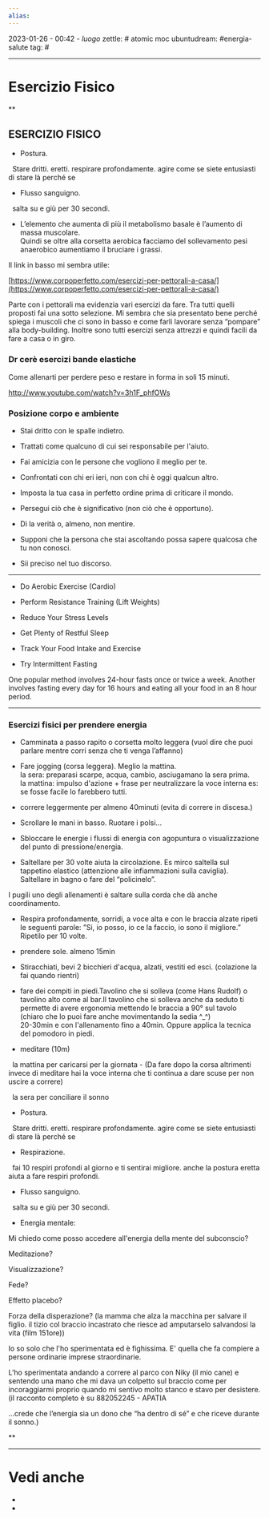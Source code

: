 ```yaml
---
alias: 
---
```

2023-01-26 - 00:42 - *luogo*
zettle: # atomic moc
ubuntudream: #energia-salute 
tag: #

---
# Esercizio Fisico

**

## ESERCIZIO FISICO

* Postura. 

  Stare dritti. eretti. respirare profondamente. agire come se siete entusiasti di stare là perché se 

* Flusso sanguigno.

  salta su e giù per 30 secondi.

* L’elemento che aumenta di più il metabolismo basale è l’aumento di massa muscolare.  
Quindi se oltre alla corsetta aerobica facciamo del sollevamento pesi anaerobico aumentiamo il bruciare i grassi.

  

Il link in basso mi sembra utile:

[https://www.corpoperfetto.com/esercizi-per-pettorali-a-casa/](https://www.corpoperfetto.com/esercizi-per-pettorali-a-casa/)

Parte con i pettorali ma evidenzia vari esercizi da fare. Tra tutti quelli proposti fai una sotto selezione. Mi sembra che sia presentato bene perché spiega i muscoli che ci sono in basso e come farli lavorare senza “pompare” alla body-building. Inoltre sono tutti esercizi senza attrezzi e quindi facili da fare a casa o in giro.

  

### Dr cerè esercizi bande elastiche

Come allenarti per perdere peso e restare in forma in soli 15 minuti.

http://www.youtube.com/watch?v=3h1F_phfOWs

  
  
  

### Posizione corpo e ambiente

-   Stai dritto con le spalle indietro.
    
-   Trattati come qualcuno di cui sei responsabile per l'aiuto.
    
-   Fai amicizia con le persone che vogliono il meglio per te.
    
-   Confrontati con chi eri ieri, non con chi è oggi qualcun altro.
    
-   Imposta la tua casa in perfetto ordine prima di criticare il mondo.
    
-   Persegui ciò che è significativo (non ciò che è opportuno).
    
-   Dì la verità o, almeno, non mentire.
    
-   Supponi che la persona che stai ascoltando possa sapere qualcosa che tu non conosci.
    
-   Sii preciso nel tuo discorso.
    

  

- - -

  

- Do Aerobic Exercise (Cardio)

- Perform Resistance Training (Lift Weights)

- Reduce Your Stress Levels

- Get Plenty of Restful Sleep

- Track Your Food Intake and Exercise

- Try Intermittent Fasting

One popular method involves 24-hour fasts once or twice a week. Another involves fasting every day for 16 hours and eating all your food in an 8 hour period.

  

- - -

### Esercizi fisici per prendere energia

-   Camminata a passo rapito o corsetta molto leggera (vuol dire che puoi parlare mentre corri senza che ti venga l’affanno)
    
-   Fare jogging (corsa leggera). Meglio la mattina.  
    la sera: preparasi scarpe, acqua, cambio, asciugamano la sera prima.  
    la mattina: impulso d'azione + frase per neutralizzare la voce interna es: se fosse facile lo farebbero tutti.
    
-   correre leggermente per almeno 40minuti (evita di correre in discesa.)
    
-   Scrollare le mani in basso. Ruotare i polsi...
    
-   Sbloccare le energie i flussi di energia con agopuntura o visualizzazione del punto di pressione/energia.
    
-   Saltellare per 30 volte aiuta la circolazione. Es mirco saltella sul tappetino elastico (attenzione alle infiammazioni sulla caviglia). Saltellare in bagno o fare del “policinelo”.
    

I pugili uno degli allenamenti è saltare sulla corda che dà anche coordinamento.

-   Respira profondamente, sorridi, a voce alta e con le braccia alzate ripeti le seguenti parole: ”Si, io posso, io ce la faccio, io sono il migliore.” Ripetilo per 10 volte.
    
-   prendere sole. almeno 15min
    
-   Stiracchiati, bevi 2 bicchieri d'acqua, alzati, vestiti ed esci. (colazione la fai quando rientri)
    
-   fare dei compiti in piedi.Tavolino che si solleva (come Hans Rudolf) o tavolino alto come al bar.Il tavolino che si solleva anche da seduto ti permette di avere ergonomia mettendo le braccia a 90° sul tavolo (chiaro che lo puoi fare anche movimentando la sedia ^_^)  
    20-30min e con l'allenamento fino a 40min. Oppure applica la tecnica del pomodoro in piedi.
    

  

* meditare (10m)

  la mattina per caricarsi per la giornata - (Da fare dopo la corsa altrimenti invece di meditare hai la voce interna che ti continua a dare scuse per non uscire a correre)

  la sera per conciliare il sonno

  
  

* Postura. 

  Stare dritti. eretti. respirare profondamente. agire come se siete entusiasti di stare là perché se 

  
  

* Respirazione.

  fai 10 respiri profondi al giorno e ti sentirai migliore. anche la postura eretta aiuta a fare respiri profondi.

  
  

* Flusso sanguigno.

  salta su e giù per 30 secondi.

  
  

* Energia mentale:

Mi chiedo come posso accedere all'energia della mente del subconscio?

Meditazione?

Visualizzazione?

Fede?

Effetto placebo?

Forza della disperazione? (la mamma che alza la macchina per salvare il figlio. il tizio col braccio incastrato che riesce ad amputarselo salvandosi la vita (film 151ore))

  

Io so solo che l'ho sperimentata ed è fighissima. E' quella che fa compiere a persone ordinarie imprese straordinarie.

  

L’ho sperimentata andando a correre al parco con Niky (il mio cane) e sentendo una mano che mi dava un colpetto sul braccio come per incoraggiarmi proprio quando mi sentivo molto stanco e stavo per desistere. (il racconto completo è su 882052245 - APATIA

...crede che l’energia sia un dono che “ha dentro di sé” e che riceve durante il sonno.)

  
**



---
# Vedi anche
- 
- 